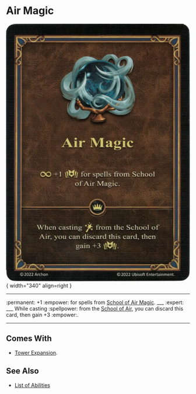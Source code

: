 # Air Magic

![Ambassador's Sash](../assets/skills-air_magic.webp){ width="340" align=right }
___
:permanent: +1 :empower: for spells from [School of Air Magic](../spells/school_of_air_magic.md).
___ :expert: ___
While casting :spellpower: from the [School of Air](../spells/school_of_air_magic.md), you can discard this card, then gain +3 :empower:.
___


## Comes With

- [Tower Expansion](../content.md).


## See Also

- [List of Abilities](../abilities.md)

